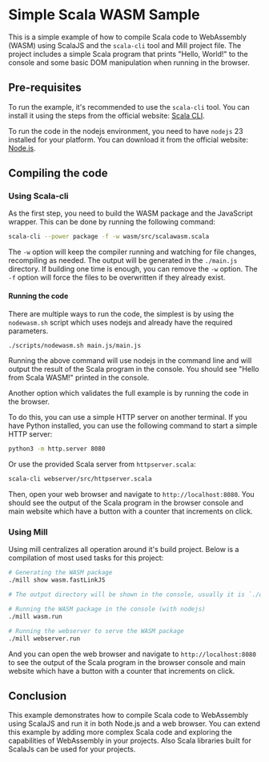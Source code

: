 # Simple Scala WASM Sample

This is a simple example of how to compile Scala code to WebAssembly (WASM) using ScalaJS and the `scala-cli` tool and Mill project file. The project includes a simple Scala program that prints "Hello, World!" to the console and some basic DOM manipulation when running in the browser.

## Pre-requisites

To run the example, it's recommended to use the `scala-cli` tool. You can install it using the steps from the official website: [Scala CLI](https://scala-cli.virtuslab.org/install).

To run the code in the nodejs environment, you need to have `nodejs` 23 installed for your platform. You can download it from the official website: [Node.js](https://nodejs.org/).

## Compiling the code

### Using Scala-cli

As the first step, you need to build the WASM package and the JavaScript wrapper. This can be done by running the following command:

```bash
scala-cli --power package -f -w wasm/src/scalawasm.scala
```

The `-w` option will keep the compiler running and watching for file changes, recompiling as needed. The output will be generated in the `./main.js` directory. If building one time is enough, you can remove the `-w` option. The `-f` option will force the files to be overwritten if they already exist.

#### Running the code

There are multiple ways to run the code, the simplest is by using the `nodewasm.sh` script which uses nodejs and already have the required parameters.

```bash
./scripts/nodewasm.sh main.js/main.js
```

Running the above command will use nodejs in the command line and will output the result of the Scala program in the console. You should see "Hello from Scala WASM!" printed in the console.

Another option which validates the full example is by running the code in the browser.

To do this, you can use a simple HTTP server on another terminal. If you have Python installed, you can use the following command to start a simple HTTP server:

```bash
python3 -m http.server 8080
```

Or use the provided Scala server from `httpserver.scala`:

```bash
scala-cli webserver/src/httpserver.scala
```

Then, open your web browser and navigate to `http://localhost:8080`. You should see the output of the Scala program in the browser console and main website which have a button with a counter that increments on click.

### Using Mill

Using mill centralizes all operation around it's build project. Below is a compilation of most used tasks for this project:

```sh
# Generating the WASM package
./mill show wasm.fastLinkJS

# The output directory will be shown in the console, usually it is `./out/wasm/fastLinkJS.dest`

# Running the WASM package in the console (with nodejs)
./mill wasm.run

# Running the webserver to serve the WASM package
./mill webserver.run
```

And you can open the web browser and navigate to `http://localhost:8080` to see the output of the Scala program in the browser console and main website which have a button with a counter that increments on click.

## Conclusion

This example demonstrates how to compile Scala code to WebAssembly using ScalaJS and run it in both Node.js and a web browser. You can extend this example by adding more complex Scala code and exploring the capabilities of WebAssembly in your projects. Also Scala libraries built for ScalaJs can be used for your projects.
